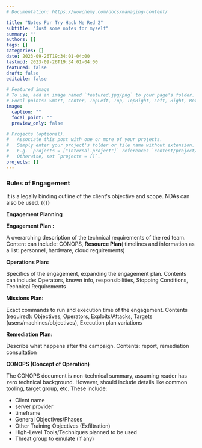 ```yaml
---
# Documentation: https://wowchemy.com/docs/managing-content/

title: "Notes For Try Hack Me Red 2"
subtitle: "Just some notes for myself"
summary: ""
authors: []
tags: []
categories: []
date: 2023-09-26T19:34:01-04:00
lastmod: 2023-09-26T19:34:01-04:00
featured: false
draft: false
editable: false

# Featured image
# To use, add an image named `featured.jpg/png` to your page's folder.
# Focal points: Smart, Center, TopLeft, Top, TopRight, Left, Right, BottomLeft, Bottom, BottomRight.
image:
  caption: ""
  focal_point: ""
  preview_only: false

# Projects (optional).
#   Associate this post with one or more of your projects.
#   Simply enter your project's folder or file name without extension.
#   E.g. `projects = ["internal-project"]` references `content/project/deep-learning/index.md`.
#   Otherwise, set `projects = []`.
projects: []
---
```

### Rules of Engagement

It is a legally binding outline of the client's objective and scope. NDAs can also be used.
{{<rules-of-engagement-table >}}

**Engagement Planning**

**Engagement Plan :**

A overarching description of the technical requirements of the red team. Content can include: CONOPS, **Resource Plan**( timelines and information as a list: personnel, hardware, cloud requirements)

**Operations Plan:**

Specifics of the engagement, expanding the engagement plan. Contents can include: Operators, known info, responsibilities, Stopping Conditions, Technical Requirements

**Missions Plan:**

Exact commands to run and execution time of the engagement. Contents (required): Objectives, Operators, Exploits/Attacks, Targets (users/machines/objectives), Execution plan variations

**Remediation Plan:**

Describe what happens after the campaign. Contents: report, remediation consultation

**CONOPS (Concept of Operation)**

The CONOPS document is non-technical summary, assuming reader has zero technical background. However, should include details like common tooling, target group, etc. These include:

- Client name
- server provider
- timeframe
- General Objectives/Phases
- Other Training Objectives (Exfiltration)
- High-Level Tools/Techniques planned to be used
- Threat group to emulate (if any)
